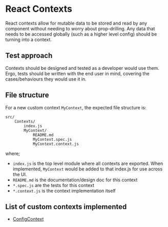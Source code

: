 # React Contexts

React contexts allow for mutable data to be stored and read by any component
without needing to worry about prop-drilling. Any data that needs to be
accessed globally (such as a higher level config) should be turning into a
context.

## Test approach

Contexts should be designed and tested as a developer would use them. Ergo, tests
should be written with the end user in mind, covering the cases/behaviours they 
would use it in.

## File structure

For a new custom context `MyContext`, the expected file structure is:

```
src/
    Contexts/
        index.js
        MyContext/
            README.md
            MyContext.spec.js
            MyContext.context.js
```

where;
- `index.js` is the top level module where all contexts are exported.
When implemented, `MyContext` would be added to that index.js for use
across the UI.
- `README.md` is the documentation/design doc for this context
- `*.spec.js` are the tests for this context
- `*.context.js` is the context implementation itself

## List of custom contexts implemented

- [ConfigContext](./ConfigContext/README.md)